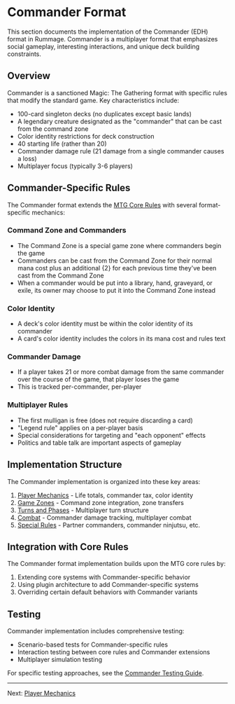# Commander Format

This section documents the implementation of the Commander (EDH) format in Rummage. Commander is a multiplayer format that emphasizes social gameplay, interesting interactions, and unique deck building constraints.

## Overview

Commander is a sanctioned Magic: The Gathering format with specific rules that modify the standard game. Key characteristics include:

- 100-card singleton decks (no duplicates except basic lands)
- A legendary creature designated as the "commander" that can be cast from the command zone
- Color identity restrictions for deck construction
- 40 starting life (rather than 20)
- Commander damage rule (21 damage from a single commander causes a loss)
- Multiplayer focus (typically 3-6 players)

## Commander-Specific Rules

The Commander format extends the [MTG Core Rules](../../mtg_core/index.md) with several format-specific mechanics:

### Command Zone and Commanders

- The Command Zone is a special game zone where commanders begin the game
- Commanders can be cast from the Command Zone for their normal mana cost plus an additional {2} for each previous time they've been cast from the Command Zone
- When a commander would be put into a library, hand, graveyard, or exile, its owner may choose to put it into the Command Zone instead

### Color Identity

- A deck's color identity must be within the color identity of its commander
- A card's color identity includes the colors in its mana cost and rules text

### Commander Damage

- If a player takes 21 or more combat damage from the same commander over the course of the game, that player loses the game
- This is tracked per-commander, per-player

### Multiplayer Rules

- The first mulligan is free (does not require discarding a card)
- "Legend rule" applies on a per-player basis
- Special considerations for targeting and "each opponent" effects
- Politics and table talk are important aspects of gameplay

## Implementation Structure

The Commander implementation is organized into these key areas:

1. [Player Mechanics](player_mechanics/index.md) - Life totals, commander tax, color identity
2. [Game Zones](zones/index.md) - Command zone integration, zone transfers
3. [Turns and Phases](turns_and_phases/index.md) - Multiplayer turn structure
4. [Combat](combat/index.md) - Commander damage tracking, multiplayer combat
5. [Special Rules](special_rules/index.md) - Partner commanders, commander ninjutsu, etc.

## Integration with Core Rules

The Commander format implementation builds upon the MTG core rules by:

1. Extending core systems with Commander-specific behavior
2. Using plugin architecture to add Commander-specific systems
3. Overriding certain default behaviors with Commander variants

## Testing

Commander implementation includes comprehensive testing:

- Scenario-based tests for Commander-specific rules
- Interaction testing between core rules and Commander extensions
- Multiplayer simulation testing

For specific testing approaches, see the [Commander Testing Guide](game_mechanics/testing_guide.md).

---

Next: [Player Mechanics](player_mechanics/index.md) 